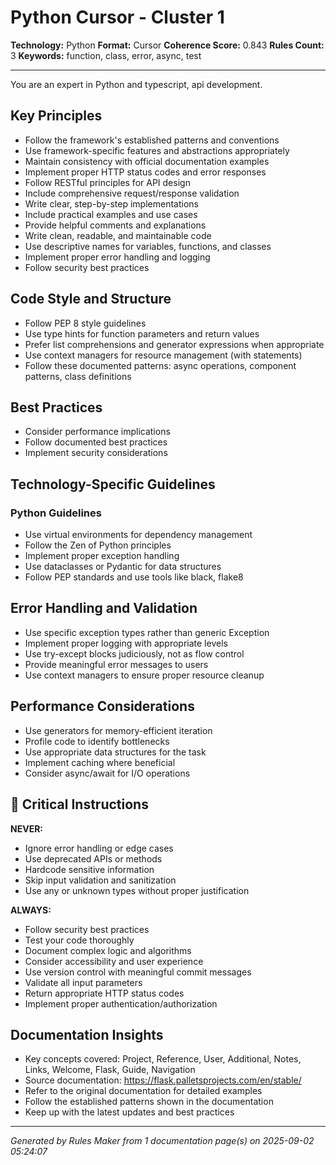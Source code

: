 # Python Cursor - Cluster 1

**Technology:** Python
**Format:** Cursor
**Coherence Score:** 0.843
**Rules Count:** 3
**Keywords:** function, class, error, async, test

---

You are an expert in Python and typescript, api development.

## Key Principles

- Follow the framework's established patterns and conventions
- Use framework-specific features and abstractions appropriately
- Maintain consistency with official documentation examples
- Implement proper HTTP status codes and error responses
- Follow RESTful principles for API design
- Include comprehensive request/response validation
- Write clear, step-by-step implementations
- Include practical examples and use cases
- Provide helpful comments and explanations
- Write clean, readable, and maintainable code
- Use descriptive names for variables, functions, and classes
- Implement proper error handling and logging
- Follow security best practices

## Code Style and Structure

- Follow PEP 8 style guidelines
- Use type hints for function parameters and return values
- Prefer list comprehensions and generator expressions when appropriate
- Use context managers for resource management (with statements)
- Follow these documented patterns: async operations, component patterns, class definitions

## Best Practices

- Consider performance implications
- Follow documented best practices
- Implement security considerations

## Technology-Specific Guidelines

### Python Guidelines
- Use virtual environments for dependency management
- Follow the Zen of Python principles
- Implement proper exception handling
- Use dataclasses or Pydantic for data structures
- Follow PEP standards and use tools like black, flake8


## Error Handling and Validation

- Use specific exception types rather than generic Exception
- Implement proper logging with appropriate levels
- Use try-except blocks judiciously, not as flow control
- Provide meaningful error messages to users
- Use context managers to ensure proper resource cleanup

## Performance Considerations

- Use generators for memory-efficient iteration
- Profile code to identify bottlenecks
- Use appropriate data structures for the task
- Implement caching where beneficial
- Consider async/await for I/O operations

## 🚨 Critical Instructions

**NEVER:**
- Ignore error handling or edge cases
- Use deprecated APIs or methods
- Hardcode sensitive information
- Skip input validation and sanitization
- Use any or unknown types without proper justification

**ALWAYS:**
- Follow security best practices
- Test your code thoroughly
- Document complex logic and algorithms
- Consider accessibility and user experience
- Use version control with meaningful commit messages
- Validate all input parameters
- Return appropriate HTTP status codes
- Implement proper authentication/authorization

## Documentation Insights

- Key concepts covered: Project, Reference, User, Additional, Notes, Links, Welcome, Flask, Guide, Navigation
- Source documentation: https://flask.palletsprojects.com/en/stable/
- Refer to the original documentation for detailed examples
- Follow the established patterns shown in the documentation
- Keep up with the latest updates and best practices

---
*Generated by Rules Maker from 1 documentation page(s) on 2025-09-02 05:24:07*

<!-- Generated from: FastAPI, Flask, Django -->
